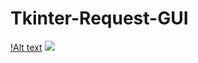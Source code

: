 # Tkinter-Request-GUI
[!Alt text](/assets/images/Request-1.png "Primary GUI Screen")
<img src='/assets/images/Request-1.png'>